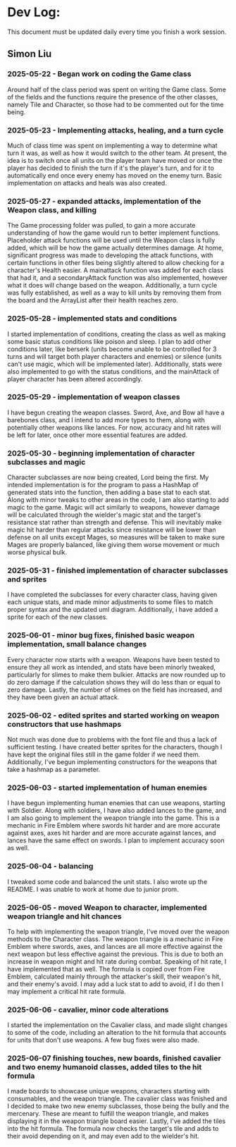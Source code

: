 # Dev Log:

This document must be updated daily every time you finish a work session.

## Simon Liu

### 2025-05-22 - Began work on coding the Game class
Around half of the class period was spent on writing the Game class. Some of the fields and the functions require the presence of the other classes, namely Tile and Character, so those had to be commented out for the time being.

### 2025-05-23 - Implementing attacks, healing, and a turn cycle
Much of class time was spent on implementing a way to determine what turn it was, as well as how it would switch to the other team. At present, the idea is to switch once all units on the player team have moved or once the player has decided to finish the turn if it's the player's turn, and for it to automatically end once every enemy has moved on the enemy turn. Basic implementation on attacks and heals was also created.

### 2025-05-27 - expanded attacks, implementation of the Weapon class, and killing
The Game processing folder was pulled, to gain a more accurate understanding of how the game would run to better implement functions. Placeholder attack functions will be used until the Weapon class is fully added, which will be how the game actually determines damage.
At home, significant progress was made to developing the attack functions, with certain functions in other files being slightly altered to allow checking for a character's Health easier. A mainattack function was added for each class that had it, and a secondaryAttack function was also implemented, however what it does will change based on the weapon. Additionally, a turn cycle was fully established, as well as a way to kill units by removing them from the board and the ArrayList after their health reaches zero.

### 2025-05-28 - implemented stats and conditions
I started implementation of conditions, creating the class as well as making some basic status conditions like poison and sleep. I plan to add other conditions later, like berserk (units become unable to be controlled for 3 turns and will target both player characters and enemies) or silence (units can't use magic, which will be implemented later). Additionally, stats were also implemented to go with the status conditions, and the mainAttack of player character has been altered accordingly.

### 2025-05-29 - implementation of weapon classes
I have begun creating the weapon classes. Sword, Axe, and Bow all have a barebones class, and I intend to add more types to them, along with potentially other weapons like lances. For now, accuracy and hit rates will be left for later, once other more essential features are added.

### 2025-05-30 - beginning implementation of character subclasses and magic
Character subclasses are now being created, Lord being the first. My intended implementation is for the program to pass a HashMap of generated stats into the function, then adding a base stat to each stat. Along with minor tweaks to other areas in the code, I am also starting to add magic to the game. Magic will act similarly to weapons, however damage will be calculated through the wielder's magic stat and the target's resistance stat rather than strength and defense. This will inevitably make magic hit harder than regular attacks since resistance will be lower than defense on all units except Mages, so measures will be taken to make sure Mages are properly balanced, like giving them worse movement or much worse physical bulk.

### 2025-05-31 - finished implementation of character subclasses and sprites
I have completed the subclasses for every character class, having given each unique stats, and made minor adjustments to some files to match proper syntax and the updated uml diagram. Additionally, i have added a sprite for each of the new classes.

### 2025-06-01 - minor bug fixes, finished basic weapon implementation, small balance changes
Every character now starts with a weapon. Weapons have been tested to ensure they all work as intended, and stats have been minorly tweaked, particularly for slimes to make them bulkier. Attacks are now rounded up to do zero damage if the calculation shows they will do less than or equal to zero damage. Lastly, the number of slimes on the field has increased, and they have been given an actual attack.

### 2025-06-02 - edited sprites and started working on weapon constructors that use hashmaps
Not much was done due to problems with the font file and thus a lack of sufficient testing. I have created better sprites for the characters, though I have kept the original files still in the game folder if we need them. Additionally, I've begun implementing constructors for the weapons that take a hashmap as a parameter.

### 2025-06-03 - started implementation of human enemies
I have begun implementing human enemies that can use weapons, starting with Soldier. Along with soldiers, I have also added lances to the game, and I am also going to implement the weapon triangle into the game. This is a mechanic in Fire Emblem where swords hit harder and are more accurate against axes, axes hit harder and are more accurate against lances, and lances have the same effect on swords. I plan to implement accuracy soon as well.

### 2025-06-04 - balancing
I tweaked some code and balanced the unit stats. I also wrote up the README. I was unable to work at home due to junior prom.

### 2025-06-05 - moved Weapon to character, implemented weapon triangle and hit chances
To help with implementing the weapon triangle, I've moved over the weapon methods to the Character class. The weapon triangle is a mechanic in Fire Emblem where swords, axes, and lances are all more effective against the next weapon but less effective against the previous. This is due to both an increase in weapon might and hit rate during combat. Speaking of hit rate, I have implemented that as well. The formula is copied over from Fire Emblem, calculated mainly through the attacker's skill, their weapon's hit, and their enemy's avoid. I may add a luck stat to add to avoid, if I do then I may implement a critical hit rate formula.

### 2025-06-06 - cavalier, minor code alterations
I started the implementation on the Cavalier class, and made slight changes to some of the code, including an alteration to the hit formula that accounts for units that don't use weapons. A few bug fixes were also made.

### 2025-06-07 finishing touches, new boards, finished cavalier and two enemy humanoid classes, added tiles to the hit formula
I made boards to showcase unique weapons, characters starting with consumables, and the weapon triangle. The cavalier class was finished and I decided to make two new enemy subclasses, those being the bully and the mercenary. These are meant to fulfill the weapon triangle, and makes displaying it in the weapon triangle board easier. Lastly, I've added the tiles into the hit formula. The formula now checks the target's tile and adds to their avoid depending on it, and may even add to the wielder's hit.
